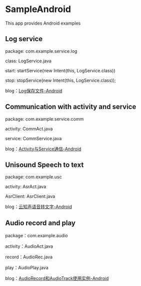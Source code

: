 
# SampleAndroid

This app provides Android examples

## Log service

package: com.example.service.log

class: LogService.java

start: startService(new Intent(this, LogService.class))

stop: stopService(new Intent(this, LogService.class));

blog：[Log保存文件-Android](http://yxmblog.com/android/2015/04/06/save-log-by-simple-way.html)

## Communication with activity and service

package: com.example.service.comm

activity: CommAct.java

service: CommService.java

blog：[Activity与Service通信-Android](http://yxmblog.com/android/2015/07/05/communication-with-activity-and-service.html)

## Unisound Speech to text

package: com.example.usc

activity: AsrAct.java

AsrClient: AsrClient.java

blog：[云知声语音转文字-Android](http://yxmblog.com/android/2015/07/04/unisound-speech-to-text.html)

## Audio record and play

package：com.example.audio

activity：AudioAct.java

record：AudioRec.java

play：AudioPlay.java

blog：[AudioRecord和AudioTrack使用实例-Android](http://yxmblog.com/android/2015/07/09/audio-record-and-play.html)

